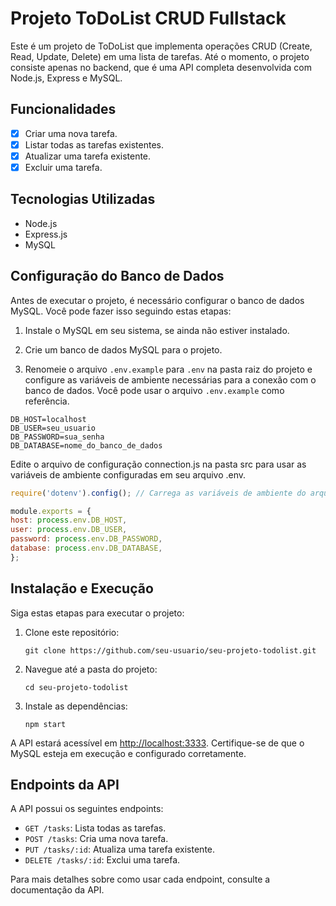 # Projeto ToDoList CRUD Fullstack

Este é um projeto de ToDoList que implementa operações CRUD (Create, Read, Update, Delete) em uma lista de tarefas. Até o momento, o projeto consiste apenas no backend, que é uma API completa desenvolvida com Node.js, Express e MySQL.

## Funcionalidades

- [x] Criar uma nova tarefa.
- [x] Listar todas as tarefas existentes.
- [x] Atualizar uma tarefa existente.
- [x] Excluir uma tarefa.

## Tecnologias Utilizadas

- Node.js
- Express.js
- MySQL

## Configuração do Banco de Dados

Antes de executar o projeto, é necessário configurar o banco de dados MySQL. Você pode fazer isso seguindo estas etapas:

1. Instale o MySQL em seu sistema, se ainda não estiver instalado.

2. Crie um banco de dados MySQL para o projeto.

3. Renomeie o arquivo `.env.example` para `.env` na pasta raiz do projeto e configure as variáveis de ambiente necessárias para a conexão com o banco de dados. Você pode usar o arquivo `.env.example` como referência.

```plaintext
DB_HOST=localhost
DB_USER=seu_usuario
DB_PASSWORD=sua_senha
DB_DATABASE=nome_do_banco_de_dados
```

Edite o arquivo de configuração connection.js na pasta src para usar as variáveis de ambiente configuradas em seu arquivo .env.
```javascript
require('dotenv').config(); // Carrega as variáveis de ambiente do arquivo .env

module.exports = {
host: process.env.DB_HOST,
user: process.env.DB_USER,
password: process.env.DB_PASSWORD,
database: process.env.DB_DATABASE,
};
```

## Instalação e Execução

Siga estas etapas para executar o projeto:

1. Clone este repositório:

       git clone https://github.com/seu-usuario/seu-projeto-todolist.git
2. Navegue até a pasta do projeto:
     
       cd seu-projeto-todolist
3. Instale as dependências:

       npm start


A API estará acessível em [http://localhost:3333](http://localhost:3333). Certifique-se de que o MySQL esteja em execução e configurado corretamente.

## Endpoints da API

A API possui os seguintes endpoints:

- `GET /tasks`: Lista todas as tarefas.
- `POST /tasks`: Cria uma nova tarefa.
- `PUT /tasks/:id`: Atualiza uma tarefa existente.
- `DELETE /tasks/:id`: Exclui uma tarefa.

Para mais detalhes sobre como usar cada endpoint, consulte a documentação da API.
